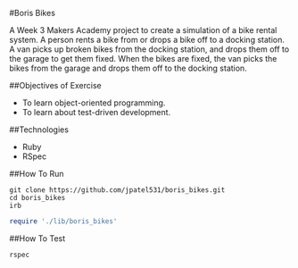 #Boris Bikes

A Week 3 Makers Academy project to create a simulation of a bike rental system. A person rents a bike from or drops a bike off to a docking station. A van picks up broken bikes from the docking station, and drops them off to the garage to get them fixed. When the bikes are fixed, the van picks the bikes from the garage and drops them off to the docking station.

##Objectives of Exercise

* To learn object-oriented programming.
* To learn about test-driven development.

##Technologies

* Ruby
* RSpec

##How To Run

```
git clone https://github.com/jpatel531/boris_bikes.git
cd boris_bikes
irb
```
```ruby
require './lib/boris_bikes'
```

##How To Test

```
rspec
```